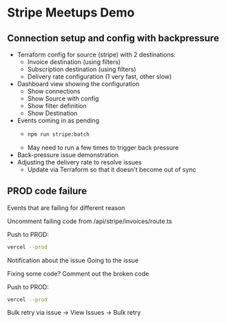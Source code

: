 # Stripe Meetups Demo

## Connection setup and config with backpressure

- Terraform config for source (stripe) with 2 destinations:
  - Invoice destination (using filters)
  - Subscription destination (using filters)
  - Delivery rate configuration (1 very fast, other slow)
- Dashboard view showing the configuration
  - Show connections
  - Show Source with config
  - Show filter definition
  - Show Destination
- Events coming in as pending
  - ```sh
    npm run stripe:batch
    ```
  - May need to run a few times to trigger back pressure
- Back-pressure issue demonstration
- Adjusting the delivery rate to resolve issues
  - Update via Terraform so that it doesn't become out of sync

## PROD code failure

Events that are failing for different reason

Uncomment failing code from /api/stripe/invoices/route.ts

Push to PROD:

```sh
vercel --prod
```

Notification about the issue
Going to the issue

Fixing some code? Comment out the broken code

Push to PROD:

```sh
vercel --prod
```

Bulk retry via issue -> View Issues -> Bulk retry
